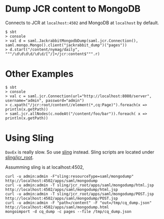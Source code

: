 # Dump JCR content to MongoDB

Connects to JCR at `localhost:4502` and MongoDB at `localhost` by default.

```
$ sbt
> console
> val d = saml.JackrabbitMongodbDump(saml.jcr.Connection(), saml.mongo.Mongo().client("jackrabbit_dump")("pages"))
> d.start("/content/nymag/daily", """/\d\d\d\d/\d\d/[^/]+/jcr:content$""".r)
```

# Other Examples

```
$ sbt
> console
> val c = saml.jcr.Connection(url="http://localhost:8080/server", username="admin", password="admin")
> c.xpath("/jcr:root/content//element(*,cq:Page)").foreach(x => println(x.getPath))
> saml.jcr.allNodes(c.nodeAt("/content/foo/bar")).foreach( x => println(x.getPath))
```

# Using Sling

`DavEx` is really slow. So use [sling](http://sling.apache.org/) instead. Sling scripts are located under [sling/jcr_root](sling/jcr_root).

Assumming sling is at localhost:4502,

```
curl -u admin:admin -F"sling:resourceType=saml/mongodump"  http://localhost:4502/apps/saml/mongodump
curl -u admin:admin -T sling/jcr_root/apps/saml/mongodump/html.jsp http://localhost:4502/apps/saml/mongodump/html.jsp
curl -u admin:admin -T sling/jcr_root/apps/saml/mongodump/POST.jsp http://localhost:4502/apps/saml/mongodump/POST.jsp
curl -u admin:admin -F "path=/content" -F "out=/tmp/cq_dump.json" http://localhost:4502/apps/saml/mongodump.html
mongoimport -d cq_dump -c pages --file /tmp/cq_dump.json
```


